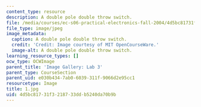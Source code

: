 ```yaml
---
content_type: resource
description: A double pole double throw switch.
file: /media/courses/ec-s06-practical-electronics-fall-2004/4d5bc81731f3218733ddb5240da70b9b_1.jpg
file_type: image/jpeg
image_metadata:
  caption: A double pole double throw switch.
  credit: 'Credit: Image courtesy of MIT OpenCourseWare.'
  image-alt: A double pole double throw switch.
learning_resource_types: []
ocw_type: OCWImage
parent_title: 'Image Gallery: Lab 3'
parent_type: CourseSection
parent_uid: e030b434-7ab0-6039-311f-9066d2e95cc1
resourcetype: Image
title: 1.jpg
uid: 4d5bc817-31f3-2187-33dd-b5240da70b9b
---
```

